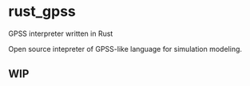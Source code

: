 # rust_gpss
GPSS interpreter written in Rust

Open source intepreter of GPSS-like language for simulation modeling.

## WIP
